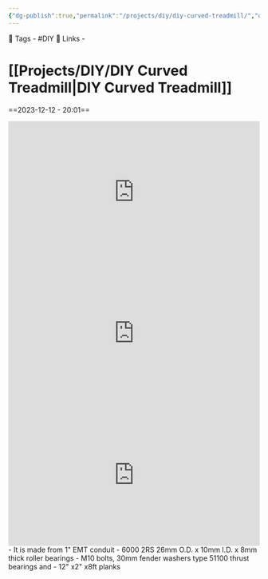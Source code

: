 ```yaml
---
{"dg-publish":true,"permalink":"/projects/diy/diy-curved-treadmill/","dgPassFrontmatter":true,"noteIcon":"1","created":"2023-12-12T20:00:37.504+05:30","updated":"2023-12-12T23:28:02.876+05:30"}
---
```


🧶 Tags - #DIY
🔗 Links - 
# [[Projects/DIY/DIY Curved Treadmill\|DIY Curved Treadmill]]
==2023-12-12 - 20:01==
<center><div style="position: relative; padding-bottom: 56.25%; /* 16:9 aspect ratio */">
  <iframe
    src="https://www.youtube.com/embed/6JsTiQbIiE4?si"
    style="position: absolute; top: 0; left: 0; width: 100%; height: 100%;"
    allow="autoplay; fullscreen"
    frameborder="0"
    scrolling="no"
  ></iframe>
</div></center>
<div style="position: relative; padding-bottom: 56.25%; /* 16:9 aspect ratio */">
  <iframe
    src="https://www.youtube.com/embed/vmvu5qaPTwQ?si"
    style="position: absolute; top: 0; left: 0; width: 100%; height: 100%;"
    allow="autoplay; fullscreen"
    frameborder="0"
    scrolling="no"
  ></iframe>
</div>
<div style="position: relative; padding-bottom: 56.25%; /* 16:9 aspect ratio */">
  <iframe
    src="https://www.youtube.com/embed/bnXYaeFWTq0?si"
    style="position: absolute; top: 0; left: 0; width: 100%; height: 100%;"
    allow="autoplay; fullscreen"
    frameborder="0"
    scrolling="no"
  ></iframe>
</div>
- It is made from 1" EMT conduit
- 6000 2RS 26mm O.D. x 10mm I.D. x 8mm thick roller bearings
- M10 bolts, 30mm fender washers type 51100 thrust bearings and
- 12" x2" x8ft planks
